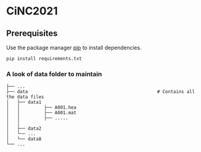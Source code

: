 # CiNC2021

## Prerequisites

Use the package manager [pip](https://pip.pypa.io/en/stable/) to install dependencies.

```bash
pip install requirements.txt
```
### A look of data folder to maintain

    ├── ...
    ├── data                                                # Contains all the data files
    │   ├── data1
    │   │         ├── A001.hea
    │   │         ├── A001.mat
    │   │         ├── .....
    │   │
    │   ├── data2         
    │   └── ...
    │   └── data8
    └── ...
